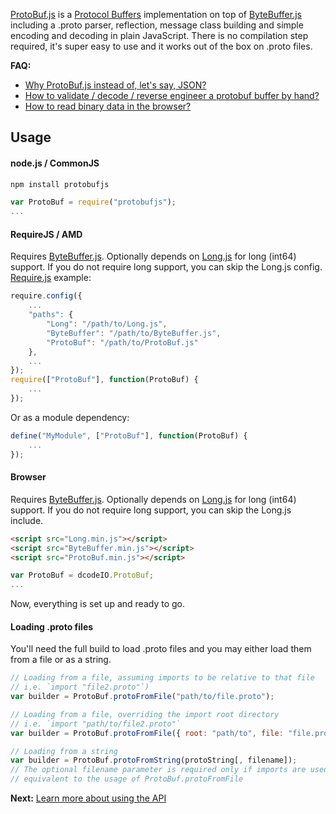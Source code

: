 [ProtoBuf.js](https://github.com/dcodeIO/ProtoBuf.js) is a [Protocol Buffers](https://developers.google.com/protocol-buffers/docs/overview) implementation on top of [ByteBuffer.js](https://github.com/dcodeIO/ByteBuffer.js) including a .proto parser, reflection, message class building and simple encoding and decoding in plain JavaScript. There is no compilation step required, it's super easy to use and it works out of the box on .proto files.

**FAQ:**
* [Why ProtoBuf.js instead of, let's say, JSON?](https://github.com/dcodeIO/ProtoBuf.js/wiki/ProtoBuf.js-vs-JSON)
* [How to validate / decode / reverse engineer a protobuf buffer by hand?](https://github.com/dcodeIO/ProtoBuf.js/issues/55)
* [How to read binary data in the browser?](https://github.com/dcodeIO/ProtoBuf.js/wiki/How-to-read-binary-data-in-the-browser)

Usage
-----
#### node.js / CommonJS ####

```bash
npm install protobufjs
```

```javascript
var ProtoBuf = require("protobufjs");
...
```

#### RequireJS / AMD

Requires [ByteBuffer.js](http://github.com/dcodeIO/ByteBuffer.js). Optionally depends on [Long.js](https://github.com/dcodeIO/Long.js)
for long (int64) support. If you do not require long support, you can skip the Long.js config. [Require.js](http://requirejs.org/)
example:

```javascript
require.config({
    ...
    "paths": {
        "Long": "/path/to/Long.js",
        "ByteBuffer": "/path/to/ByteBuffer.js",
        "ProtoBuf": "/path/to/ProtoBuf.js"
    },
    ...
});
require(["ProtoBuf"], function(ProtoBuf) {
    ...
});
```

Or as a module dependency:

```javascript
define("MyModule", ["ProtoBuf"], function(ProtoBuf) {
    ...
});
```

#### Browser

Requires [ByteBuffer.js](http://github.com/dcodeIO/ByteBuffer.js). Optionally depends on [Long.js](https://github.com/dcodeIO/Long.js)
for long (int64) support. If you do not require long support, you can skip the Long.js include.

```html
<script src="Long.min.js"></script>
<script src="ByteBuffer.min.js"></script>
<script src="ProtoBuf.min.js"></script>
```

```javascript
var ProtoBuf = dcodeIO.ProtoBuf;
...
```

Now, everything is set up and ready to go.

#### Loading .proto files

You'll need the full build to load .proto files and you may either load them from a file or as a string.

```js
// Loading from a file, assuming imports to be relative to that file
// i.e. `import "file2.proto"`)
var builder = ProtoBuf.protoFromFile("path/to/file.proto");

// Loading from a file, overriding the import root directory
// i.e. `import "path/to/file2.proto"`
var builder = ProtoBuf.protoFromFile({ root: "path/to", file: "file.proto });

// Loading from a string
var builder = ProtoBuf.protoFromString(protoString[, filename]);
// The optional filename parameter is required only if imports are used and is
// equivalent to the usage of ProtoBuf.protoFromFile
```

**Next:** [Learn more about using the API](https://github.com/dcodeIO/ProtoBuf.js/wiki/Builder)